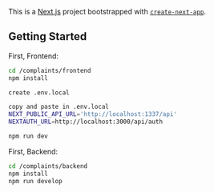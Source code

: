 This is a [Next.js](https://nextjs.org/) project bootstrapped with [`create-next-app`](https://github.com/vercel/next.js/tree/canary/packages/create-next-app).

## Getting Started

First, Frontend:

```bash
cd /complaints/frontend
npm install

create .env.local 

copy and paste in .env.local
NEXT_PUBLIC_API_URL='http://localhost:1337/api'
NEXTAUTH_URL=http://localhost:3000/api/auth

npm run dev
```



First, Backend:

```bash
cd /complaints/backend
npm install
npm run develop
```

